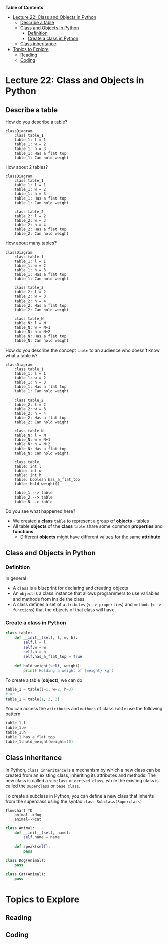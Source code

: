 
**Table of Contents**
- [Lecture 22: Class and Objects in Python](#lecture-22-class-and-objects-in-python)
  - [Describe a table](#describe-a-table)
  - [Class and Objects in Python](#class-and-objects-in-python)
    - [Definition](#definition)
    - [Create a class in Python](#create-a-class-in-python)
  - [Class inheritance](#class-inheritance)
- [Topics to Explore](#topics-to-explore)
  - [Reading](#reading)
  - [Coding](#coding)


# Lecture 22: Class and Objects in Python

## Describe a table
How do you describe a table?
```mermaid
classDiagram
    class table_1
    table_1: l = 1
    table_1: w = 2
    table_1: h = 3
    table_1: Has a flat top
    table_1: Can hold weight
```

How about 2 tables?
```mermaid
classDiagram
    class table_1
    table_1: l = 1
    table_1: w = 2
    table_1: h = 3
    table_1: Has a flat top
    table_1: Can hold weight

    class table_2
    table_2: l = 2
    table_2: w = 3
    table_2: h = 4    
    table_2: Has a flat top
    table_2: Can hold weight
```

How about many tables?
```mermaid
classDiagram
    class table_1
    table_1: l = 1
    table_1: w = 2
    table_1: h = 3
    table_1: Has a flat top
    table_1: Can hold weight

    class table_2
    table_2: l = 2
    table_2: w = 3
    table_2: h = 4
    table_2: Has a flat top
    table_2: Can hold weight

    class table_N
    table_N: l = N
    table_N: w = N+1
    table_N: h = N+2    
    table_N: Has a flat top
    table_N: Can hold weight
```

How do you describe the concept `table` to an audience who doesn't know what a table is?
```mermaid
classDiagram
    class table_1
    table_1: l = 1
    table_1: w = 2
    table_1: h = 3
    table_1: Has a flat top
    table_1: Can hold weight

    class table_2
    table_2: l = 2
    table_2: w = 3
    table_2: h = 4
    table_2: Has a flat top
    table_2: Can hold weight

    class table_N
    table_N: l = N
    table_N: w = N+1
    table_N: h = N+2    
    table_N: Has a flat top
    table_N: Can hold weight

    class table
    table: int l
    table: int w
    table: int h
    table: boolean has_a_flat_top
    table: hold_weight()

    table_1 --> table
    table_2 --> table
    table_N --> table
```
Do you see what happened here?
- We created a **class** `table` to represent a group of **objects** - tables
- All table **objects** of the **class** `table` share some common **properties** and **functions**
  - Different **objects** might have different values for the same **attribute**

## Class and Objects in Python
### Definition
In general
- A `class` is a blueprint for declaring and creating objects
- An `object` is a class instance that allows programmers to use variables and methods from inside the class
- A class defines a set of `attributes` (`<--> properties`) and `methods` (`<--> functions`) that the objects of that class will have.

### Create a class in Python

```python
class table:
    def __init__(self, l, w, h):
        self.l = l
        self.w = w
        self.h = h
        self.has_a_flat_top = True
    
    def hold_weight(self, weight):
        print('Holding a weight of {weight} kg')
```

To create a table (**object**), we can do
```python
table_1 = table(l=1, w=2, h=3)
# or
table_1 = table(1, 2, 3)
```

You can access the `attributes` and `methods` of class `table` use the following pattern
```python
table_1.l
table_1.w
table_1.h
table_1.has_a_flat_top
table_1.hold_weight(weight=10)
```

## Class inheritance
In Python, `class inheritance` is a mechanism by which a new class can be created from an existing class, inheriting its attributes and methods. The new class is called a `subclass` or `derived class`, while the existing class is called the `superclass` or `base class`.

To create a subclass in Python, you can define a new class that inherits from the superclass using the syntax `class Subclass(Superclass)`

```mermaid
flowchart TD
    animal-->dog
    animal-->cat
```

```python
class Animal:
    def __init__(self, name):
        self.name = name

    def speak(self):
        pass

class Dog(Animal):
    pass

class Cat(Animal):
    pass

```

# Topics to Explore

## Reading

## Coding
